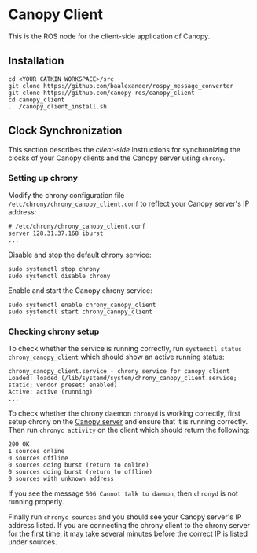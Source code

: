 # Canopy Client
This is the ROS node for the client-side application of Canopy.

## Installation
```
cd <YOUR CATKIN WORKSPACE>/src
git clone https://github.com/baalexander/rospy_message_converter
git clone https://github.com/canopy-ros/canopy_client
cd canopy_client
. ./canopy_client_install.sh
```

## Clock Synchronization
This section describes the _client-side_ instructions for synchronizing the clocks of your Canopy clients and the Canopy server using `chrony`. 

### Setting up chrony
Modify the chrony configuration file `/etc/chrony/chrony_canopy_client.conf` to reflect your Canopy server's IP address:
```
# /etc/chrony/chrony_canopy_client.conf
server 128.31.37.168 iburst
...
```
Disable and stop the default chrony service:
```
sudo systemctl stop chrony
sudo systemctl disable chrony
```

Enable and start the Canopy chrony service:
```
sudo systemctl enable chrony_canopy_client
sudo systemctl start chrony_canopy_client
```

### Checking chrony setup
To check whether the service is running correctly, run `systemctl status chrony_canopy_client` which should show an active running status:
```
chrony_canopy_client.service - chrony service for canopy client
Loaded: loaded (/lib/systemd/system/chrony_canopy_client.service; static; vendor preset: enabled)
Active: active (running)
...
```

To check whether the chrony daemon `chronyd` is working correctly, first setup chrony on the [Canopy server](https://github.com/canopy-ros/canopy_server_startup/) and ensure that it is running correctly. Then run `chronyc activity` on the client which should return the following:
```
200 OK
1 sources online
0 sources offline
0 sources doing burst (return to online)
0 sources doing burst (return to offline)
0 sources with unknown address
```
If you see the message `506 Cannot talk to daemon`, then `chronyd` is not running properly.

Finally run `chronyc sources` and you should see your Canopy server's IP address listed. If you are connecting the chrony client to the chrony server for the first time, it may take several minutes before the correct IP is listed under sources. 
